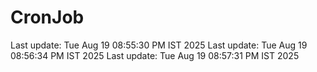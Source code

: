 # CronJob
Last update: Tue Aug 19 08:55:30 PM IST 2025
Last update: Tue Aug 19 08:56:34 PM IST 2025
Last update: Tue Aug 19 08:57:31 PM IST 2025
